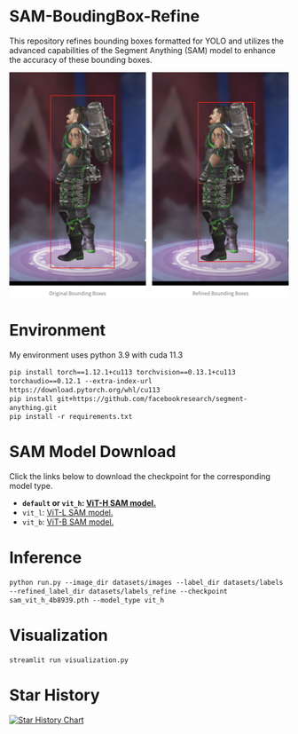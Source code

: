 # SAM-BoudingBox-Refine
This repository refines bounding boxes formatted for YOLO and utilizes the advanced capabilities of the Segment Anything (SAM) model to enhance the accuracy of these bounding boxes.

![demo_img](datasets/demo_img.png)

# Environment
My environment uses python 3.9 with cuda 11.3
```
pip install torch==1.12.1+cu113 torchvision==0.13.1+cu113 torchaudio==0.12.1 --extra-index-url https://download.pytorch.org/whl/cu113
pip install git+https://github.com/facebookresearch/segment-anything.git
pip install -r requirements.txt
```

# SAM Model Download
Click the links below to download the checkpoint for the corresponding model type.

- **`default` or `vit_h`: [ViT-H SAM model.](https://dl.fbaipublicfiles.com/segment_anything/sam_vit_h_4b8939.pth)**
- `vit_l`: [ViT-L SAM model.](https://dl.fbaipublicfiles.com/segment_anything/sam_vit_l_0b3195.pth)
- `vit_b`: [ViT-B SAM model.](https://dl.fbaipublicfiles.com/segment_anything/sam_vit_b_01ec64.pth)

# Inference
```
python run.py --image_dir datasets/images --label_dir datasets/labels --refined_label_dir datasets/labels_refine --checkpoint sam_vit_h_4b8939.pth --model_type vit_h
```

# Visualization
```
streamlit run visualization.py
```

# Star History

[![Star History Chart](https://api.star-history.com/svg?repos=NTUYWANG103/SAM-BoudingBox-Refine&type=Date)](https://star-history.com/#NTUYWANG103/SAM-BoudingBox-Refine&Date)

